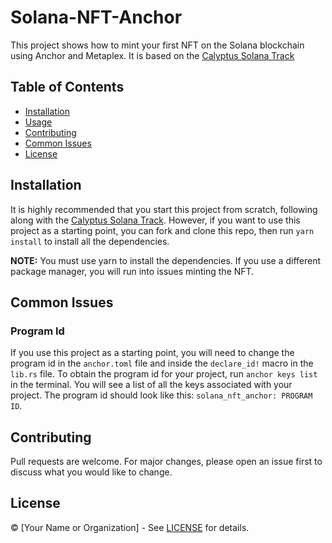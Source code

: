 # Solana-NFT-Anchor

This project shows how to mint your first NFT on the Solana blockchain using Anchor and Metaplex. It is based on the [Calyptus Solana Track](calyptus.co)

## Table of Contents
- [Installation](#installation)
- [Usage](#usage)
- [Contributing](#contributing)
- [Common Issues](#common-issues)
- [License](#license)

## Installation

It is highly recommended that you start this project from scratch, following along with the [Calyptus Solana Track](calyptus.co). However, if you want to use this project as a starting point, you can fork and clone this repo, then run `yarn install` to install all the dependencies.

**NOTE:** You must use yarn to install the dependencies. If you use a different package manager, you will run into issues minting the NFT.

## Common Issues

### Program Id

If you use this project as a starting point, you will need to change the program id in the `anchor.toml` file and inside the `declare_id!` macro in the `lib.rs` file. To obtain the program id for your project, run `anchor keys list` in the terminal. You will see a list of all the keys associated with your project. The program id should look like this: `solana_nft_anchor: PROGRAM ID`.

## Contributing

Pull requests are welcome. For major changes, please open an issue first to discuss what you would like to change.

## License

© [Your Name or Organization] - See [LICENSE](LICENSE) for details.
